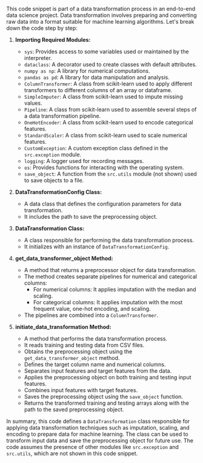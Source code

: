 This code snippet is part of a data transformation process in an end-to-end data science project. Data transformation involves preparing and converting raw data into a format suitable for machine learning algorithms. Let's break down the code step by step:

1. **Importing Required Modules:**
   - `sys`: Provides access to some variables used or maintained by the interpreter.
   - `dataclass`: A decorator used to create classes with default attributes.
   - `numpy as np`: A library for numerical computations.
   - `pandas as pd`: A library for data manipulation and analysis.
   - `ColumnTransformer`: A class from scikit-learn used to apply different transformers to different columns of an array or dataframe.
   - `SimpleImputer`: A class from scikit-learn used to impute missing values.
   - `Pipeline`: A class from scikit-learn used to assemble several steps of a data transformation pipeline.
   - `OneHotEncoder`: A class from scikit-learn used to encode categorical features.
   - `StandardScaler`: A class from scikit-learn used to scale numerical features.
   - `CustomException`: A custom exception class defined in the `src.exception` module.
   - `logging`: A logger used for recording messages.
   - `os`: Provides functions for interacting with the operating system.
   - `save_object`: A function from the `src.utils` module (not shown) used to save objects to a file.

2. **DataTransformationConfig Class:**
   - A data class that defines the configuration parameters for data transformation.
   - It includes the path to save the preprocessing object.

3. **DataTransformation Class:**
   - A class responsible for performing the data transformation process.
   - It initializes with an instance of `DataTransformationConfig`.

4. **get_data_transformer_object Method:**
   - A method that returns a preprocessor object for data transformation.
   - The method creates separate pipelines for numerical and categorical columns:
     - For numerical columns: It applies imputation with the median and scaling.
     - For categorical columns: It applies imputation with the most frequent value, one-hot encoding, and scaling.
   - The pipelines are combined into a `ColumnTransformer`.

5. **initiate_data_transformation Method:**
   - A method that performs the data transformation process.
   - It reads training and testing data from CSV files.
   - Obtains the preprocessing object using the `get_data_transformer_object` method.
   - Defines the target column name and numerical columns.
   - Separates input features and target features from the data.
   - Applies the preprocessing object on both training and testing input features.
   - Combines input features with target features.
   - Saves the preprocessing object using the `save_object` function.
   - Returns the transformed training and testing arrays along with the path to the saved preprocessing object.

In summary, this code defines a `DataTransformation` class responsible for applying data transformation techniques such as imputation, scaling, and encoding to prepare data for machine learning. The class can be used to transform input data and save the preprocessing object for future use. The code assumes the presence of other modules like `src.exception` and `src.utils`, which are not shown in this code snippet.